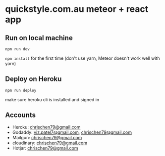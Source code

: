 # quickstyle.com.au meteor + react app

## Run on local machine

`npm run dev`

`npm install` for the first time (don't use yarn, Meteor doesn't work well with yarn)

## Deploy on Heroku

`npm run deploy`

make sure heroku cli is installed and signed in

## Accounts

* Heroku: chrischen79@gmail.com
* Godaddy: viz.patel7@gmail.com, chrischen79@gmail.com
* Mailgun: chrischen79@gmail.com
* cloudinary: chrischen79@gmail.com
* Hotjar: chrischen79@gmail.com
